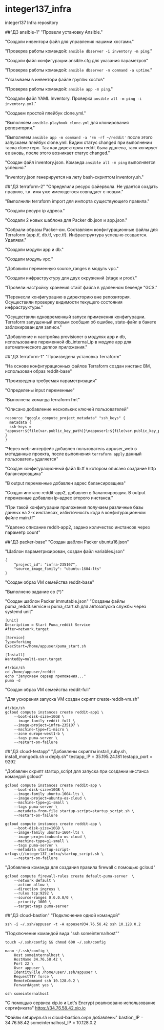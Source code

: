 # integer137_infra
integer137 Infra repository

##"ДЗ ansible-1"
"Провели установку Ansible."

"Создали инвентори файл для управления нашими хостами."

"Проверка работы командой: ````ansible dbserver -i inventory -m ping````."

"Создали файл конфигурации ansible.cfg для указания параметров"

"Проверка работы командой: ````ansible dbserver -m command -a uptime````."

"Указываем в инвентори файле группы хостов"

"Проверка работы командой: ````ansible app -m ping````."

"Создали файл YAML Inventory. Проверка ````ansible all -m ping -i inventory.yml````."

"Создаем простой плейбук clone.yml."

"Выполняем ````ansible-playbook clone.yml```` для клонирования репозитория."

"Выполняем ````ansible app -m command -a 'rm -rf ~/reddit'```` после этого запускаем плейбук clone.yml. Видим статус changed при выполнении таска clone repo. Так как директория reddit была удалена, таск копирует ее вновь, после этого возникает статус changed."

"Создан файл inventory.json. Команда ````ansible all -m ping```` выполняется успешно."

"inventory.json генерируется на лету bash-скриптом inventory.sh."

##"ДЗ terraform-2"
"Определили ресурс файервола. Не удается создать правило, т.к. имя уже имеющегося совпадает с новым."

"Выполнили terraform import для импорта существующего правила."

"Создали ресурс ip адреса."

"Создали 2 новых шаблона для Packer db.json и app.json."

"Собрали образы Packer-ом. Составляем конфигурационные файлы для Terraform (app.tf, db.tf, vpc.tf). Инфраструктура успешно создается. Удаляем."

"Создали модули app и db."

"Создали модуль vpc."

"Добавили переменную source_ranges в модуль vpc."

"Создали инфраструктуру для двух окружений (stage и prod)."

"Провели настройку хранения стэйт файла в удаленном бекенде "GCS."

"Перенесли конфигурацию в директорию вне репозитория. Осуществили проверку видимости текущего состояния инфраструктуры."

"Осуществили одновременный запуск применения конфигурации. Terraform запущенный вторым сообщил об ошибке, state-файл в бакете заблокирован для записи."

"Добавление и настройка provisioner в модулях app и db, использование переменной db_internal_ip в модуле app для автоматического деплоя приложения."

##"ДЗ terraform-1"
"Произведена установка Terraform"

"На основе конфигурационных файлов Terraform создан инстанс ВМ, использован образ reddit-base"

"Произведена требуемая параметризация"

"Определены input переменные"

"Выполнена команда terraform fmt"

"Описано добавление нескольких ключей пользователей"
````
resource "google_compute_project_metadata" "ssh_keys" {
  metadata {
  ssh-keys = "appuser:${file(var.public_key_path)}\nappuser1:${file(var.public_key_path)}\nappuser2:${file(var.public_key_path)}\nappuser3:${file(var.public_key_path)}"
}
}
````
"Через web-интерфейс добавлен пользователь appuser_web в метаданные проекта, после выполнения ````terraform apply```` данный пользователь удаляется"

"Создан конфигурационный файл lb.tf в котором описано создание http балансировщика"

"В output переменные добавлен адрес балансировщика"

"Создан инстанс reddit-app2, добавлен в балансировщик. В output переменные добавлен ip-адрес второго инстанса."

"При такой конфигурации приложения получаем различные базы данных на 2-х инстансах, избыточность кода в конфигурационном файле main.tf"

"Удалено описание reddit-app2, задано количество инстансов через параметр count"

##"ДЗ packer-base"
"Создан шаблон Packer ubuntu16.json"

"Шаблон параметризирован, создан файл variables.json"
````
{
    "project_id": "infra-235107",
    "source_image_family": "ubuntu-1604-lts"
}
````
"Создан образ VM семейства reddit-base"

"Выполнено задание со (*)"

"Создан шаблон Packer immutable.json"
"Созданы файлы puma_reddit.service и puma_start.sh для автозапуска службы через systemd unit"
````
[Unit]
Description = Start Puma_reddit Service
After=network.target

[Service]
Type=forking
ExecStart=/home/appuser/puma_start.sh

[Install]
WantedBy=multi-user.target
````
````
#!/bin/sh
cd /home/appuser/reddit
echo "Запускаем сервер приложения..."
puma -d
````
"Создан образ VM семейства reddit-full"

"Для ускорения запуска VM создан скрипт create-reddit-vm.sh"
````
#!/bin/sh
gcloud compute instances create reddit-app1 \
	--boot-disk-size=10GB \
	--image-family reddit-full \
	--image-project=infra-235107 \
	--machine-type=f1-micro \
	--zone europe-west1-b \
	--tags puma-server \
	--restart-on-failure
````

##"ДЗ cloud-testapp"
"Добавлены скрипты install_ruby.sh, install_mongodb.sh и deply.sh"
testapp_IP = 35.195.24.181
testapp_port = 9292

"Добавлен скрипт startup_script для запуска при создании инстанса командой gcloud"
````
gcloud compute instances create reddit-app \
	--boot-disk-size=10GB \
	--image-family ubuntu-1604-lts \
	--image-project=ubuntu-os-cloud \
	--machine-type=g1-small \
	--tags puma-server \
	--metadata-from-file startup-script=startup_script.sh \
	--restart-on-failure
````
````
gcloud compute instances create reddit-app \
	--boot-disk-size=10GB \
	--image-family ubuntu-1604-lts \
	--image-project=ubuntu-os-cloud \
	--machine-type=g1-small \
	--tags puma-server \
	--metadata startup-script-url=gs://integer137_infra/startup_script.sh \
	--restart-on-failure
````
"Добавлена команда для создания правила firewall с помощью gcloud"
````
gcloud compute firewall-rules create default-puma-server  \
 	--network default \
    --action allow \
    --direction ingress \
    --rules tcp:9292 \
    --source-ranges 0.0.0.0/0 \
    --priority 1000 \
    --target-tags puma-server
````

##"ДЗ cloud-bastion"
"Подключение одной командой"
````
ssh -i ~/.ssh/appuser -t -A appuser@34.76.58.42 ssh 10.128.0.2
````
"Подключение командой вида "ssh someinternalhost""
````
touch ~/.ssh/config && chmod 600 ~/.ssh/config
````
````
nano ~/.ssh/config \
    Host someinternalhost \
    HostName 34.76.58.42 \
	Port 22 \
	User appuser \
	IdentityFile /home/user/.ssh/appuser \
	RequestTTY force \
	RemoteCommand ssh 10.128.0.2 \
	ForwardAgent yes \
````
````
ssh someinternalhost
````
"С помощью сервиса xip.io и Let's Encrypt реализовано использование сертификата"
https://34.76.58.42.xip.io

"Файлы setupvpn.sh и cloud-bastion.ovpn добавлены"
bastion_IP = 34.76.58.42
someinternalhost_IP = 10.128.0.2

